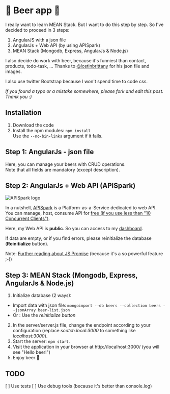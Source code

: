 # :beer: Beer app :beer:

I really want to learn MEAN Stack. But I want to do this step by step.
So I've decided to proceed in 3 steps:

1. AngularJS with a json file
2. AngularJs + Web API (by using APISpark)
3. MEAN Stack (Mongodb, Express, AngularJs & Node.js)

I also decide do work with beer, because it's funniest than contact, products, todo-task, ...
Thanks to [@lostinbrittany](https://twitter.com/lostinbrittany) for his json file and images.

I also use twitter Bootstrap because I won't spend time to code css.

*If you found a typo or a mistake somewhere, please fork and edit this post. Thank you :)*

## Installation

1. Download the code
2. Install the npm modules: ```npm install```  
Use the ```--no-bin-links``` argument if it fails.

## Step 1: AngularJs - json file

Here, you can manage your beers with CRUD operations.  
Note that all fields are mandatory (except description).

## Step 2: AngularJs + Web API (APISpark)

![APISpark logo](http://i1.wp.com/restlet.dreamhosters.com/wp-content/uploads/2012/08/0111_apispark_logo.png?resize=352%2C120)

In a nutshell, [APISpark](http://restlet.com/products/apispark/) is a Platform-as-a-Service dedicated to web API. You can manage, host, consume API for [free (if you use less than "10 Concurrent Clients")](http://restlet.com/products/apispark/#pricing).

Here, my Web API is **public**. So you can access to my [dashboard](https://apispark.restlet.com/apis/14055/versions/1/overview).

If data are empty, or if you find errors, please reinitialize the database (**Reinitialize** button).

Note: [Further reading about JS Promise](https://github.com/getify/You-Dont-Know-JS/blob/master/async%20&%20performance/ch3.md) (because it's a so powerful feature ;-))

## Step 3: MEAN Stack (Mongodb, Express, AngularJs & Node.js)

1. Initialize database (2 ways):
  * Import data with json file: ```mongoimport --db beers --collection beers --jsonArray beer-list.json```
  * Or : Use the *reinitialize button*
2. In the server/server.js file, change the endpoint according to your configuration (replace *scotch.local:3000* to something like *localhost:3000*).  
3. Start the server: ```npm start```.
4. Visit the application in your browser at http://localhost:3000/ (you will see "Hello beer!")
5. Enjoy beer :beer:

## TODO

[ ] Use tests
[ ] Use debug tools (because it's better than console.log)

